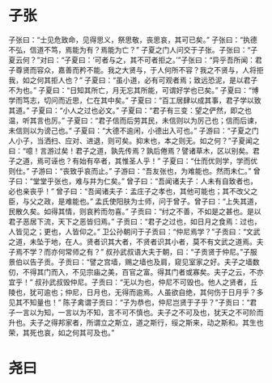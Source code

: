 # 子张
子张曰：“士见危致命，见得思义，祭思敬，丧思哀，其可已矣。”
子张曰：“执德不弘，信道不笃，焉能为有？焉能为亡？”
子夏之门人问交于子张。子张曰：“子夏云何？”对曰：“子夏曰：‘可者与之，其不可者拒之。’”子张曰：“异乎吾所闻：君子尊贤而容众，嘉善而矜不能。我之大贤与，于人何所不容？我之不贤与，人将拒我，如之何其拒人也？”
子夏曰：“虽小道，必有可观者焉；致远恐泥，是以君子不为也。”
子夏曰：“日知其所亡，月无忘其所能，可谓好学也已矣。”
子夏曰：“博学而笃志，切问而近思，仁在其中矣。”
子夏曰：“百工居肆以成其事，君子学以致其道。”
子夏曰：“小人之过也必文。”
子夏曰：“君子有三变：望之俨然，即之也温，听其言也厉。”
子夏曰：“君子信而后劳其民，未信则以为厉己也；信而后谏，未信则以为谤己也。”
子夏曰：“大德不逾闲，小德出入可也。”
子游曰：“子夏之门人小子，当洒扫、应对、进退，则可矣。抑末也，本之则无。如之何？”子夏闻之曰：“噫！言游过矣！君子之道，孰先传焉？孰后倦焉？譬诸草木，区以别矣。君子之道，焉可诬也？有始有卒者，其惟圣人乎！”
子夏曰：“仕而优则学，学而优则仕。”
子游曰：“丧致乎哀而止。”
子游曰：“吾友张也，为难能也。然而未仁。”
曾子曰：“堂堂乎张也，难与并为仁矣。”
曾子曰：“吾闻诸夫子：人未有自致者也，必也亲丧乎！”
曾子曰：“吾闻诸夫子：孟庄子之孝也，其他可能也；其不改父之臣，与父之政，是难能也。”
孟氏使阳肤为士师，问于曾子。曾子曰：“上失其道，民散久矣。如得其情，则哀矜而勿喜。”
子贡曰：“纣之不善，不如是之甚也。是以君子恶居下流，天下之恶皆归焉。”
子贡曰：“君子之过也，如日月之食焉：过也，人皆见之；更也，人皆仰之。”
卫公孙朝问于子贡曰：“仲尼焉学？”子贡曰：“文武之道，未坠于地，在人。贤者识其大者，不贤者识其小者，莫不有文武之道焉。夫子焉不学？而亦何常师之有？”
叔孙武叔语大夫于朝，曰：“子贡贤于仲尼。”子服景伯以告子贡。子贡曰：“譬之宫墙，赐之墙也及肩，窥见室家之好。夫子之墙数仞，不得其门而入，不见宗庙之美，百官之富。得其门者或寡矣。夫子之云，不亦宜乎！”
叔孙武叔毁仲尼。子贡曰：“无以为也，仲尼不可毁也。他人之贤者，丘陵也，犹可逾也；仲尼，日月也，无得而逾焉。人虽欲自绝，其何伤于日月乎？多见其不知量也！”
陈子禽谓子贡曰：“子为恭也，仲尼岂贤于子乎？”子贡曰：“君子一言以为知，一言以为不知，言不可不慎也。夫子之不可及也，犹天之不可阶而升也。夫子之得邦家者，所谓立之斯立，道之斯行，绥之斯来，动之斯和。其生也荣，其死也哀，如之何其可及也。”
# 尧曰
